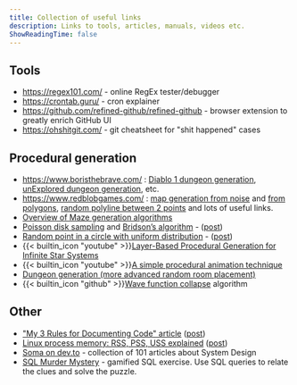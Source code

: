 ```yaml
---
title: Collection of useful links
description: Links to tools, articles, manuals, videos etc.
ShowReadingTime: false
---
```


## Tools

- https://regex101.com/ - online RegEx tester/debugger
- https://crontab.guru/ - cron explainer
- https://github.com/refined-github/refined-github - browser extension to greatly enrich GitHub UI
- https://ohshitgit.com/ - git cheatsheet for "shit happened" cases

## Procedural generation

- https://www.boristhebrave.com/ :
  [Diablo 1 dungeon generation](https://www.boristhebrave.com/2019/07/14/dungeon-generation-in-diablo-1/),
  [unExplored dungeon generation](https://www.boristhebrave.com/2021/04/10/dungeon-generation-in-unexplored/),
  etc.
- https://www.redblobgames.com/ :
  [map generation from noise](https://www.redblobgames.com/maps/terrain-from-noise/) and
  [from polygons](http://www-cs-students.stanford.edu/~amitp/game-programming/polygon-map-generation/),
  [random polyline between 2 points](https://www.redblobgames.com/maps/noisy-edges/) and
  lots of useful links.
- [Overview of Maze generation algorithms](https://professor-l.github.io/mazes/)
- [Poisson disk sampling](https://bost.ocks.org/mike/algorithms/) and [Bridson’s algorithm](https://sighack.com/post/poisson-disk-sampling-bridsons-algorithm) - ([post](../posts/2024-07-21-evenly-random-points-on-plane))
- [Random point in a circle with uniform distribution](https://www.anderswallin.net/2009/05/uniform-random-points-in-a-circle-using-polar-coordinates/) - ([post](../posts/2024-07-29-random-points-in-circle))
- {{< builtin_icon "youtube" >}}[Layer-Based Procedural Generation for Infinite Star Systems](https://www.youtube.com/watch?v=GJWuVwZO98s)
- {{< builtin_icon "youtube" >}}[A simple procedural animation technique](https://www.youtube.com/watch?v=qlfh_rv6khY)
- [Dungeon generation (more advanced random room placement)](https://www.gamedeveloper.com/programming/procedural-dungeon-generation-algorithm)
- {{< builtin_icon "github" >}}[Wave function collapse](https://github.com/mxgmn/WaveFunctionCollapse) algorithm

## Other

- ["My 3 Rules for Documenting Code" article](https://dev.to/wraith/my-3-rules-for-documenting-code-2f54)
  ([post](../posts/2024-05-26-documenting-code))
- [Linux process memory: RSS, PSS, USS explained](https://stackoverflow.com/questions/22372960/is-this-explanation-about-vss-rss-pss-uss-accurate) ([post](../posts/2024-07-16-linux-process-memory))
- [Soma on dev.to](https://dev.to/somadevtoo) - collection of 101 articles about System Design
- [SQL Murder Mystery](https://mystery.knightlab.com/) - gamified SQL exercise. Use SQL queries to relate the clues and solve the puzzle.
